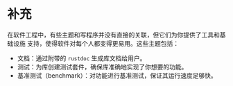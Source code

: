 # 补充

在软件工程中，有些主题和写程序并没有直接的关联，但它们为你提供了工具和基础设施
支持，使得软件对每个人都变得更易用。这些主题包括：

* 文档：通过附带的 `rustdoc` 生成库文档给用户。
* 测试：为库创建测试套件，确保库准确地实现了你想要的功能。
* 基准测试（benchmark）：对功能进行基准测试，保证其运行速度足够快。
